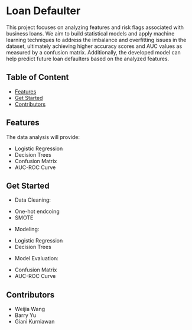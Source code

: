 # Loan Defaulter
This project focuses on analyzing features and risk flags associated with business loans. We aim to build statistical models and apply machine learning techniques to address the imbalance and overfitting issues in the dataset, ultimately achieving higher accuracy scores and AUC values as measured by a confusion matrix. Additionally, the developed model can help predict future loan defaulters based on the analyzed features.

## Table of Content
* [Features](https://github.com/Weijia-Wang341/Loan_Defaulter/blob/main/README.md#Features)
* [Get Started](https://github.com/Weijia-Wang341/Loan_Defaulter/blob/main/README.md#Get-Started)
* [Contributors](https://github.com/Weijia-Wang341/Loan_Defaulter/blob/main/README.md#contributors)

## Features
The data analysis will provide:
* Logistic Regression
* Decision Trees
* Confusion Matrix
* AUC-ROC Curve

## Get Started
* Data Cleaning:
- One-hot endcoing
- SMOTE

* Modeling:
- Logistic Regression
- Decision Trees

* Model Evaluation:
- Confusion Matrix
- AUC-ROC Curve

## Contributors
* Weijia Wang
* Barry Yu
* Giani Kurniawan

